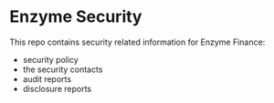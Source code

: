 # Enzyme Security

This repo contains security related information for Enzyme Finance:

- security policy
- the security contacts
- audit reports
- disclosure reports
